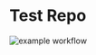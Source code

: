 # Test Repo

![example workflow](https://github.com/rromanotero/test_repo/actions/workflows/package_services.yml/badge.svg)
